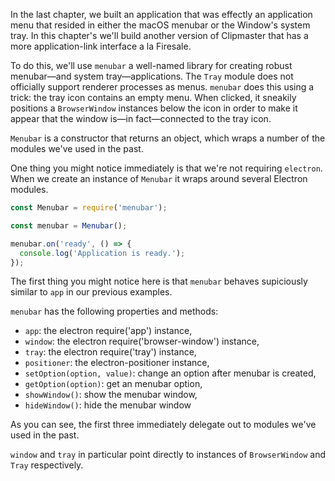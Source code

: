 In the last chapter, we built an application that was effectly an application menu that resided in either the macOS menubar or the Window's system tray. In this chapter's we'll build another version of Clipmaster that has a more application-link interface a la Firesale.

To do this, we'll use `menubar` a well-named library for creating robust menubar—and system tray—applications. The `Tray` module does not officially support renderer processes as menus. `menubar` does this using a trick: the tray icon contains an empty menu. When clicked, it sneakily positions a `BrowserWindow` instances below the icon in order to make it appear that the window is—in fact—connected to the tray icon.

`Menubar` is a constructor that returns an object, which wraps a number of the modules we've used in the past.

One thing you might notice immediately is that we're not requiring `electron`. When we create an instance of `Menubar` it wraps around several Electron modules.

```js
const Menubar = require('menubar');

const menubar = Menubar();

menubar.on('ready', () => {
  console.log('Application is ready.');
});
```

The first thing you might notice here is that `menubar` behaves supiciously similar to `app` in our previous examples.

`menubar` has the following properties and methods:

- `app`: the electron require('app') instance,
- `window`: the electron require('browser-window') instance,
- `tray`: the electron require('tray') instance,
- `positioner`: the electron-positioner instance,
- `setOption(option, value)`: change an option after menubar is created,
- `getOption(option)`: get an menubar option,
- `showWindow()`: show the menubar window,
- `hideWindow()`: hide the menubar window

As you can see, the first three immediately delegate out to modules we've used in the past.

`window` and `tray` in particular point directly to instances of `BrowserWindow` and `Tray` respectively.

